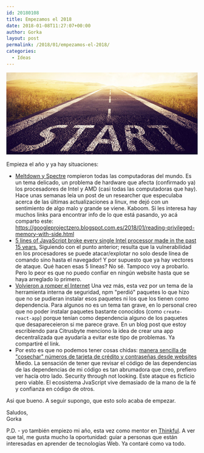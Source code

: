 ```yaml
---
id: 20180108
title: Empezamos el 2018
date: 2018-01-08T11:27:07+00:00
author: Gorka
layout: post
permalink: /2018/01/empezamos-el-2018/
categories:
  - Ideas
---
```


<img style="margin: auto;" src="/public/img/2018/01/starts.jpg" alt="Start" />

Empieza el año y ya hay situaciones:

- [Meltdown y Spectre](https://www.wired.com/story/meltdown-and-spectre-vulnerability-fix/) rompieron todas las computadoras del mundo.
Es un tema delicado, un problema de hardware que afecta (confirmado ya) los procesadores de Intel y AMD (casi todas las computadoras que hay). Hace unas semanas leía un post de un researcher que especulaba acerca de las últimas actualizaciones a linux, me dejó con un sentimiento de algo malo y grande se viene. Kaboom. Si les interesa hay muchos links para encontrar info de lo que está pasando, yo acá comparto este: https://googleprojectzero.blogspot.com.es/2018/01/reading-privileged-memory-with-side.html
- [5 lines of JavaScript broke every single Intel processor made in the past 15 years.](https://twitter.com/themikepan/status/949059784908484608)
Siguiendo con el punto anterior; resulta que la vulnerabilidad en los procesadores se puede atacar/explotar no solo desde línea de comando sino hasta el navegador! Y por supuesto que ya hay vectores de ataque. Qué hacen esas 5 líneas? No sé. Tampoco voy a probarlo. Pero lo peor es que no puedo confiar en ningún website hasta que se haya arreglado lo primero.
- [Volvieron a romper el Internet](http://blog.npmjs.org/post/169432444640/npm-operational-incident-6-jan-2018)
Una vez más, esta vez por un tema de la herramienta interna de seguridad, npm "perdió" paquetes lo que hizo que no se pudieran instalar esos paquetes ni los que los tienen como dependencia. Para algunos no es un tema tan grave, en lo personal creo que no poder instalar paquetes bastante conocidos (como `create-react-app`) porque tenían como dependencia alguno de los paquetes que desapareceieron si me parece grave. En un blog post que estoy escribiendo para Citrusbyte menciono la idea de crear una app decentralizada que ayudaría a evitar este tipo de problemas. Ya compartiré el link.
- Por esto es que no podemos tener cosas chidas: [manera sencilla de "cosechar" números de tarjeta de crédito y contraseñas desde websites](https://hackernoon.com/im-harvesting-credit-card-numbers-and-passwords-from-your-site-here-s-how-9a8cb347c5b5)
Miedo. La sensación de tener que revisar el código de las dependencias de las dependencias de mi código es tan abrumadora que creo, prefiero ver hacía otro lado. Security through not looking. Este ataque es ficticio pero viable. El ecosistema JvaScript vive demasiado de la mano de la fé y confianza en código de otros.

Asi que bueno. A seguir supongo, que esto solo acaba de empezar.

Saludos,<br />
Gorka

P.D. - yo también empiezo mi año, esta vez como mentor en [Thinkful](https://www.thinkful.com/). A ver que tal, me gusta mucho la oportunidad: guiar a personas que están interesadas en aprender de tecnologías Web. Ya contaré como va todo.
